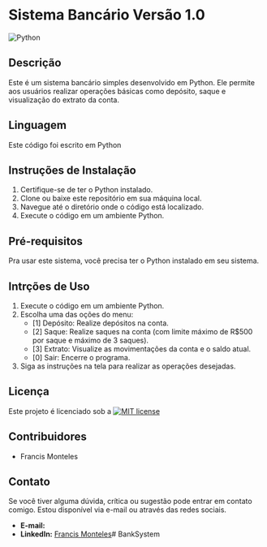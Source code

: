 # Sistema Bancário Versão 1.0
![Python](https://img.shields.io/badge/python-3670A0?style=for-the-badge&logo=python&logoColor=ffdd54)


## Descrição
Este é um sistema bancário simples desenvolvido em Python. Ele permite aos usuários realizar operações básicas como depósito, saque e visualização do extrato da conta.

## Linguagem
Este código foi escrito em Python

## Instruções de Instalação
1. Certifique-se de ter o Python instalado.
2. Clone ou baixe este repositório em sua máquina local.
3. Navegue até o diretório onde o código está localizado.
4. Execute o código em um ambiente Python.

## Pré-requisitos
Pra usar este sistema, você precisa ter o Python instalado em seu sistema.

## Intrções de Uso
1. Execute o código em um ambiente Python.
2. Escolha uma das oções do menu:
    - [1] Depósito: Realize depósitos na conta.
    - [2] Saque: Realize saques na conta (com limite máximo de R$500 por saque e máximo de 3 saques).
    - [3] Extrato: Visualize as movimentações da conta e o saldo atual.
    - [0] Sair: Encerre o programa.
3. Siga as instruções na tela para realizar as operações desejadas.

## Licença
Este projeto é licenciado sob a [![MIT license](https://img.shields.io/badge/License-MIT-blue.svg)](https://lbesson.mit-license.org/)

## Contribuidores
- Francis Monteles

## Contato
Se você tiver alguma dúvida, crítica ou sugestão pode entrar em contato comigo. Estou disponível via e-mail ou através das redes sociais.

- **E-mail:**
- **LinkedIn:** [Francis Monteles]()# BankSystem
